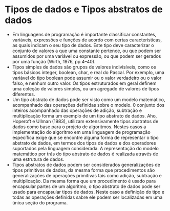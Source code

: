 # Tipos de dados e Tipos abstratos de dados
* Em linguagens de programação é importante classificar constantes, variáveis, expressões e funções de acordo com certas características, as quais indicam o seu tipo de dados. Este tipo deve caracterizar o conjunto de valores a que uma constante pertence, ou que podem ser assumidos por uma variável ou expressão, ou que podem ser gerados por uma função (Wirth, 1976, pp.4–40).
* Tipos simples de dados são grupos de valores indivisíveis, como os tipos básicos integer, boolean, char, e real do Pascal. Por exemplo, uma variável do tipo boolean pode assumir ou o valor verdadeiro ou o valor falso, e nenhum outro valor. Os tipos estruturados em geral definem uma coleção de valores simples, ou um agregado de valores de tipos diferentes.
* Um tipo abstrato de dados pode ser visto como um modelo matemático, acompanhado das operações definidas sobre o modelo. 0 conjunto dos inteiros acompanhado das operações de adição, subtração e multiplicação forma um exemplo de um tipo abstrato de dados. Aho, Hoperoft e Ullman (1983), utilizam extensivamente tipos abstratos de dados como base para o projeto de algoritmos. Nestes casos a implementação do algoritmo em uma linguagem de programação específica exige que se encontre alguma forma de representar o tipo abstrato de dados, em termos dos tipos de dados e dos operadores suportados pela linguagem considerada. A representação do modelo matemático por trás do tipo abstrato de dados é realizada através de uma estrutura de dados.
* Tipos abstratos de dados podem ser considerados generalizações de tipos primitivos de dados, da mesma forma que procedimentos são generalizações de operações primitivas tais como adição, subtração e multiplicação. Da mesma forma que um procedimento é usado para encapsular partes de um algoritmo, o tipo abstrato de dados pode ser usado para encapsular tipos de dados. Neste caso a definição do tipo e todas as operações definidas sabre ele podem ser localizadas em uma única seção do programa.
